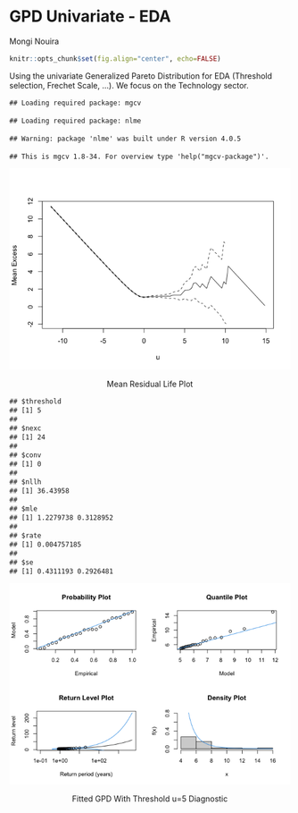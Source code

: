 GPD Univariate - EDA
================
Mongi Nouira

``` r
knitr::opts_chunk$set(fig.align="center", echo=FALSE)
```

Using the univariate Generalized Pareto Distribution for EDA (Threshold
selection, Frechet Scale, …). We focus on the Technology sector.

    ## Loading required package: mgcv

    ## Loading required package: nlme

    ## Warning: package 'nlme' was built under R version 4.0.5

    ## This is mgcv 1.8-34. For overview type 'help("mgcv-package")'.

<div class="figure" style="text-align: center">

<img src="GPD_univariate_files/figure-gfm/unnamed-chunk-6-1.png" alt="Mean Residual Life Plot"  />

<p class="caption">

Mean Residual Life Plot

</p>

</div>

    ## $threshold
    ## [1] 5
    ## 
    ## $nexc
    ## [1] 24
    ## 
    ## $conv
    ## [1] 0
    ## 
    ## $nllh
    ## [1] 36.43958
    ## 
    ## $mle
    ## [1] 1.2279738 0.3128952
    ## 
    ## $rate
    ## [1] 0.004757185
    ## 
    ## $se
    ## [1] 0.4311193 0.2926481

<div class="figure" style="text-align: center">

<img src="GPD_univariate_files/figure-gfm/unnamed-chunk-7-1.png" alt="Fitted GPD With Threshold u=5 Diagnostic"  />

<p class="caption">

Fitted GPD With Threshold u=5 Diagnostic

</p>

</div>
